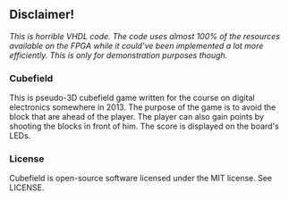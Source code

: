 
## Disclaimer!
*This is horrible VHDL code. The code uses almost 100% of the resources available on the FPGA while
it could've been implemented a lot more efficiently. This is only for demonstration purposes
though.*

### Cubefield
This is pseudo-3D cubefield game written for the course on digital electronics somewhere in
2013. The purpose of the game is to avoid the block that are ahead of the player. The player can also gain points by shooting the blocks in front of him. The score is displayed on the board's LEDs.

### License
Cubefield is open-source software licensed under the MIT license. See LICENSE.

